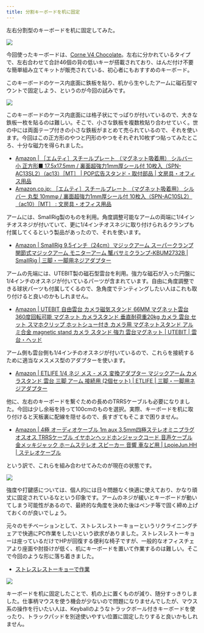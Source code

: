 ```yaml
---
title: 分割キーボードを机に固定
---
```


左右分割型のキーボードを机に固定してみた。

![](https://i.imgur.com/60EGHXJh.jpg)

今回使ったキーボードは、[Corne V4 Chocolate](https://shop.yushakobo.jp/products/8962)。左右に分かれているタイプで、左右合わせて合計46個の背の低いキーが搭載されており、はんだ付け不要な簡単組み立てキットが販売されている、初心者にもおすすめのキーボード。

このキーボードのケース内底面に鉄板を貼り、机から生やしたアームに磁石型マウントで固定しよう、というのが今回の試みです。

![](https://i.imgur.com/TQIaehJh.jpg)

このキーボードのケース内底面には格子状にでっぱりが付いているので、大きな鉄板一枚を貼るのは難しい。そこで、小さな鉄板を複数枚貼り合わせていく。世の中には両面テープ付きの小さな鉄板がまとめて売られているので、それを使います。今回はこの正方形のやつと円形のやつをそれぞれ10枚ずつ貼ってみたところ、十分な磁力を得られました。

- [Amazon | ［エムティ］スチールプレート （マグネット吸着用） シルバー 小 正方形■ 17.5x17.5mm / 裏面超強力1mm厚シール付 10枚入（SPN-AC13SL2）（ac13）［MT］ | POP広告スタンド・取付部品 | 文房具・オフィス用品](https://www.amazon.co.jp/dp/B0BDY9TDHN)
- [Amazon.co.jp: ［エムティ］スチールプレート （マグネット吸着用） シルバー 丸型 10mmφ / 裏面超強力1mm厚シール付 10枚入（SPN-AC10SL2）（ac10）［MT］ : 文房具・オフィス用品](https://www.amazon.co.jp/dp/B0CB8L4G78)

アームには、SmallRig製のものを利用。角度調整可能なアームの両端に1/4インチオスネジが付いていて、更に1/4インチオスネジに取り付けられるクランプも付属してくるという製品があったので、それを使います。

- [Amazon | SmallRig 9.5インチ（24cm）マジックアーム スーパークランプ 関節式マジックアーム モニターアーム 蟹バサミクランプ-KBUM2732B | SmallRig | 三脚・一脚用ネジアダプター](https://www.amazon.co.jp/dp/B086WF9HZ3)

アームの先端には、UTEBIT製の磁石型雲台を利用。強力な磁石が入った円盤に1/4インチのオスネジが付いているパーツが含まれています。自由に角度調整できる球状パーツも付属してくるので、急角度でテンティングしたい人はこれも取り付けると良いのかもしれません。

- [Amazon | UTEBIT 自由雲台 カメラ磁気スタンド 66MM マグネット雲台 360度回転可能 マグネット カメラスタンド 垂直耐荷重20kg カメラ 雲台 セット スマホクリップ ホットシュー付き カメラ用 マグネットスタンド アルミ合金 magnetic stand カメラ スタンド 強力 雲台マグネット | UTEBIT | 雲台・ヘッド](https://www.amazon.co.jp/dp/B09DP2TC4C)

アーム側も雲台側も1/4インチのオスネジが付いているので、これらを接続するために適当なメスメス型のアダプターを使います。

- [Amazon | ETLIFE 1/4 ネジ メス - メス 変換アダプター マジックアーム カメラスタンド 雲台 三脚 アーム 接続用 (2個セット) | ETLIFE | 三脚・一脚用ネジアダプター](https://www.amazon.co.jp/dp/B09JZW17GJ)

他に、左右のキーボードを繋ぐための長めのTRRSケーブルも必要になりました。今回は少し余裕を持って100cmのものを選択。実際、キーボードを机に取り付けると天板裏に配線を隠せるので、長すぎてもそこまで困りません。

- [Amazon | 4極 オーディオケーブル 1m aux 3.5mm四極ステレオミニプラグ オスオス TRRSケーブル イヤホンヘッドホンジャックコード 音声ケーブル 金メッキジャック ホームステレオ スピーカー 音響 車など用 | LpoieJun.HH | ステレオケーブル](https://www.amazon.co.jp/dp/B09PBBVGJX)

という訳で、これらを組み合わせてみたのが現在の状態です。

![](https://i.imgur.com/abYA0KJh.jpg)

強度や打鍵感については、個人的には日々問題なく快適に使えており、かなり頑丈に固定されているなという印象です。アームのネジが緩いとキーボードが動いてしまう可能性があるので、最終的な角度を決めた後はペンチ等で固く締め上げておくのが良いでしょう。

元々のモチベーションとして、ストレスレストーキョーというリクライニングチェアで快適にPC作業をしたいという欲求がありました。ストレスレストーキョーは座っているだけでHPが回復する便利な椅子ですが、一般的なオフィスチェアより座面や肘掛けが低く、机にキーボードを置いて作業するのは難しい。そこで今回のような形に落ち着きました。

- [ストレスレストーキョーで作業](https://r7kamura.com/articles/2022-05-05-stressless-tokyo)

![](https://i.imgur.com/HAKJktKh.jpg)

キーボードを机に固定したことで、机の上に置くものが減り、随分すっきりしました。仕事柄マウスを使う機会が少ないので問題になりませんでしたが、マウス系の操作を行いたい人は、Keyballのようなトラックボール付きキーボードを使ったり、トラックパッドを別途使いやすい位置に固定したりすると良いかもしれません。

